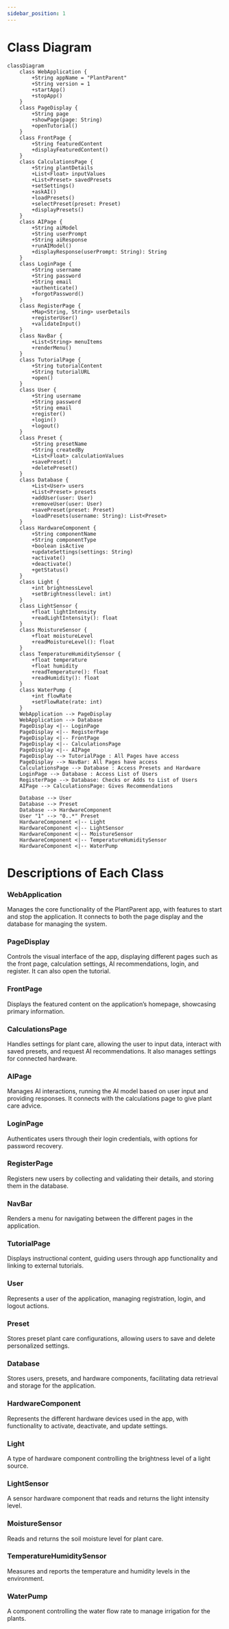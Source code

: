 ```yaml
---
sidebar_position: 1
---
```

# Class Diagram
```mermaid
classDiagram
    class WebApplication {
        +String appName = "PlantParent"
        +String version = 1
        +startApp()
        +stopApp()
    }
    class PageDisplay {
        +String page
        +showPage(page: String)
        +openTutorial()
    }
    class FrontPage {
        +String featuredContent
        +displayFeaturedContent()
    }
    class CalculationsPage {
        +String plantDetails
        +List<Float> inputValues
        +List<Preset> savedPresets
        +setSettings()
        +askAI()
        +loadPresets()
        +selectPreset(preset: Preset)
        +displayPresets()
    }
    class AIPage {
        +String aiModel
        +String userPrompt
        +String aiResponse
        +runAIModel()
        +displayResponse(userPrompt: String): String
    }
    class LoginPage {
        +String username
        +String password
        +String email
        +authenticate()
        +forgotPassword()
    }
    class RegisterPage {
        +Map<String, String> userDetails
        +registerUser()
        +validateInput()
    }
    class NavBar {
        +List<String> menuItems
        +renderMenu()
    }
    class TutorialPage {
        +String tutorialContent
        +String tutorialURL
        +open()
    }
    class User {
        +String username
        +String password
        +String email
        +register()
        +login()
        +logout()
    }
    class Preset {
        +String presetName
        +String createdBy
        +List<Float> calculationValues
        +savePreset()
        +deletePreset()
    }
    class Database {
        +List<User> users
        +List<Preset> presets
        +addUser(user: User)
        +removeUser(user: User)
        +savePreset(preset: Preset)
        +loadPresets(username: String): List<Preset>
    }
    class HardwareComponent {
        +String componentName
        +String componentType
        +boolean isActive
        +updateSettings(settings: String)
        +activate()
        +deactivate()
        +getStatus()
    }
    class Light {
        +int brightnessLevel
        +setBrightness(level: int)
    }
    class LightSensor {
        +float lightIntensity
        +readLightIntensity(): float
    }
    class MoistureSensor {
        +float moistureLevel
        +readMoistureLevel(): float
    }
    class TemperatureHumiditySensor {
        +float temperature
        +float humidity
        +readTemperature(): float
        +readHumidity(): float
    }
    class WaterPump {
        +int flowRate
        +setFlowRate(rate: int)
    }
    WebApplication --> PageDisplay
    WebApplication --> Database
    PageDisplay <|-- LoginPage
    PageDisplay <|-- RegisterPage
    PageDisplay <|-- FrontPage
    PageDisplay <|-- CalculationsPage
    PageDisplay <|-- AIPage
    PageDisplay --> TutorialPage : All Pages have access
    PageDisplay --> NavBar: All Pages have access
    CalculationsPage --> Database : Access Presets and Hardware
    LoginPage --> Database : Access List of Users
    RegisterPage --> Database: Checks or Adds to List of Users
    AIPage --> CalculationsPage: Gives Recommendations
 
    Database --> User
    Database --> Preset
    Database --> HardwareComponent
    User "1" --> "0..*" Preset
    HardwareComponent <|-- Light
    HardwareComponent <|-- LightSensor
    HardwareComponent <|-- MoistureSensor
    HardwareComponent <|-- TemperatureHumiditySensor
    HardwareComponent <|-- WaterPump
```
# Descriptions of Each Class

### WebApplication
Manages the core functionality of the PlantParent app, with features to start and stop the application. It connects to both the page display and the database for managing the system.

### PageDisplay
Controls the visual interface of the app, displaying different pages such as the front page, calculation settings, AI recommendations, login, and register. It can also open the tutorial.

### FrontPage
Displays the featured content on the application’s homepage, showcasing primary information.

### CalculationsPage
Handles settings for plant care, allowing the user to input data, interact with saved presets, and request AI recommendations. It also manages settings for connected hardware.

### AIPage
Manages AI interactions, running the AI model based on user input and providing responses. It connects with the calculations page to give plant care advice.

### LoginPage
Authenticates users through their login credentials, with options for password recovery.

### RegisterPage
Registers new users by collecting and validating their details, and storing them in the database.

### NavBar
Renders a menu for navigating between the different pages in the application.

### TutorialPage
Displays instructional content, guiding users through app functionality and linking to external tutorials.

### User
Represents a user of the application, managing registration, login, and logout actions.

### Preset
Stores preset plant care configurations, allowing users to save and delete personalized settings.

### Database
Stores users, presets, and hardware components, facilitating data retrieval and storage for the application.

### HardwareComponent
Represents the different hardware devices used in the app, with functionality to activate, deactivate, and update settings.

### Light
A type of hardware component controlling the brightness level of a light source.

### LightSensor
A sensor hardware component that reads and returns the light intensity level.

### MoistureSensor
Reads and returns the soil moisture level for plant care.

### TemperatureHumiditySensor
Measures and reports the temperature and humidity levels in the environment.

### WaterPump
A component controlling the water flow rate to manage irrigation for the plants.


